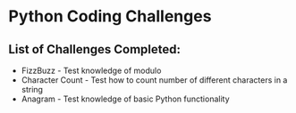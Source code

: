 # Python Coding Challenges

## List of Challenges Completed:
* FizzBuzz - Test knowledge of modulo
* Character Count - Test how to count number of different characters in a string
* Anagram - Test knowledge of basic Python functionality
